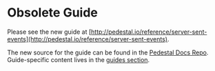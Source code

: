 <!--
 Copyright 2013 Relevance, Inc.
 Copyright 2014 Cognitect, Inc.

 The use and distribution terms for this software are covered by the
 Eclipse Public License 1.0 (http://opensource.org/licenses/eclipse-1.0)
 which can be found in the file epl-v10.html at the root of this distribution.

 By using this software in any fashion, you are agreeing to be bound by
 the terms of this license.

 You must not remove this notice, or any other, from this software.
-->

# Obsolete Guide

Please see the new guide at
[http://pedestal.io/reference/server-sent-events](http://pedestal.io/reference/server-sent-events).

The new source for the guide can be found in the [Pedestal Docs Repo](https://github.com/pedestal/pedestal-docs).
Guide-specific content lives in the [guides section](https://github.com/pedestal/pedestal-docs/tree/master/content/guides).

